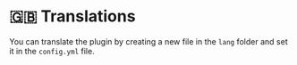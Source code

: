 # 🇬🇧 Translations

You can translate the plugin by creating a new file in the `lang` folder and set it in the `config.yml` file.
